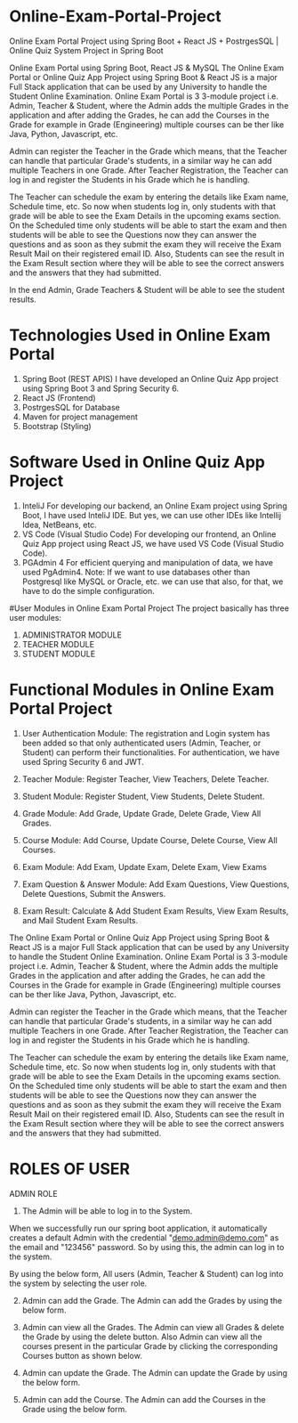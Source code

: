 # Online-Exam-Portal-Project
Online Exam Portal Project using Spring Boot + React JS + PostrgesSQL | Online Quiz System Project in Spring Boot

Online Exam Portal using Spring Boot, React JS & MySQL
The Online Exam Portal or Online Quiz App Project using Spring Boot & React JS is a major  Full Stack application that can be used by any University to handle the Student Online Examination. Online Exam Portal is 3 3-module project i.e. Admin, Teacher & Student, where the Admin adds the multiple Grades in the application and after adding the Grades, he can add the Courses in the Grade for example in Grade (Engineering) multiple courses can be ther like Java, Python, Javascript, etc.

Admin can register the Teacher in the Grade which means, that the Teacher can handle that particular Grade's students, in a similar way he can add multiple Teachers in one Grade. After Teacher Registration, the Teacher can log in and register the Students in his Grade which he is handling.

The Teacher can schedule the exam by entering the details like Exam name, Schedule time, etc. So now when students log in, only students with that grade will be able to see the Exam Details in the upcoming exams section. On the Scheduled time only students will be able to start the exam and then students will be able to see the Questions now they can answer the questions and as soon as they submit the exam they will receive the Exam Result Mail on their registered email ID. Also, Students can see the result in the Exam Result section where they will be able to see the correct answers and the answers that they had submitted.

In the end Admin, Grade Teachers & Student will be able to see the student results.
# Technologies Used in Online Exam Portal
1. Spring Boot (REST APIS)
I have developed an Online Quiz App project using Spring Boot 3 and Spring Security 6.
2. React JS (Frontend)
3. PostrgesSQL for Database
4. Maven for project management
5. Bootstrap (Styling)

# Software Used in Online Quiz App Project
1. InteliJ 
For developing our backend, an Online Exam project using Spring Boot, I have used InteliJ IDE. But yes, we can use other IDEs like Intellij Idea, NetBeans, etc.
2. VS Code (Visual Studio Code)
For developing our frontend, an Online Quiz App project using React JS, we have used VS Code (Visual Studio Code).
3. PGAdmin 4
For efficient querying and manipulation of data, we have used PgAdmin4. 
Note: If we want to use databases other than Postgresql like MySQL or Oracle, etc. we can use that also, for that, we have to do the simple configuration.

#User Modules in Online Exam Portal Project
The project basically has three user modules:

1) ADMINISTRATOR MODULE
2) TEACHER MODULE
3) STUDENT MODULE

# Functional Modules in Online Exam Portal Project
1) User Authentication Module: 
The registration and Login system has been added so that only authenticated users (Admin, Teacher, or Student) can perform their functionalities. For authentication, we have used Spring Security 6 and JWT.

2) Teacher Module: 
Register Teacher, View Teachers, Delete Teacher.

3) Student Module: 
Register Student, View Students, Delete Student.

4) Grade Module: 
Add Grade, Update Grade, Delete Grade, View All Grades.

5) Course Module: 
Add Course, Update Course, Delete Course, View All Courses.

6) Exam Module: 
Add Exam, Update Exam, Delete Exam, View Exams

7) Exam Question & Answer Module: 
Add Exam Questions, View Questions, Delete Questions, Submit the Answers.

8) Exam Result: 
Calculate & Add Student Exam Results, View Exam Results, and Mail Student Exam Results.

The Online Exam Portal or Online Quiz App Project using Spring Boot & React JS is a major  Full Stack application that can be used by any University to handle the Student Online Examination. Online Exam Portal is 3 3-module project i.e. Admin, Teacher & Student, where the Admin adds the multiple Grades in the application and after adding the Grades, he can add the Courses in the Grade for example in Grade (Engineering) multiple courses can be ther like Java, Python, Javascript, etc.

Admin can register the Teacher in the Grade which means, that the Teacher can handle that particular Grade's students, in a similar way he can add multiple Teachers in one Grade. After Teacher Registration, the Teacher can log in and register the Students in his Grade which he is handling.

The Teacher can schedule the exam by entering the details like Exam name, Schedule time, etc. So now when students log in, only students with that grade will be able to see the Exam Details in the upcoming exams section. On the Scheduled time only students will be able to start the exam and then students will be able to see the Questions now they can answer the questions and as soon as they submit the exam they will receive the Exam Result Mail on their registered email ID. Also, Students can see the result in the Exam Result section where they will be able to see the correct answers and the answers that they had submitted.

# ROLES OF USER
ADMIN ROLE

1) The Admin will be able to log in to the System.


When we successfully run our spring boot application, it automatically creates a default Admin with the credential "demo.admin@demo.com" as the email and "123456" password. So by using this, the admin can log in to the system.

By using the below form, All users (Admin, Teacher & Student) can log into the system by selecting the user role.

2) Admin can add the Grade.
The Admin can add the Grades by using the below form.

3) Admin can view all the Grades.
The Admin can view all Grades & delete the Grade by using the delete button. Also Admin can view all the courses present in the particular Grade by clicking the corresponding Courses button as shown below.

4) Admin can update the Grade.
The Admin can update the Grade by using the below form.

5) Admin can add the Course.
The Admin can add the Courses in the Grade using the below form.
